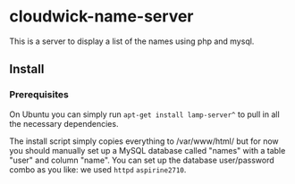 # cloudwick-name-server

This is a server to display a list of the names using php and mysql.

## Install

### Prerequisites

On Ubuntu you can simply run `apt-get install lamp-server^` to pull in all the necessary dependencies.

The install script simply copies everything to /var/www/html/ but for now you should manually set up a MySQL database called "names" with a table "user" and column "name". You can set up the database user/password combo as you like: we used `httpd` `aspirine2710`.
